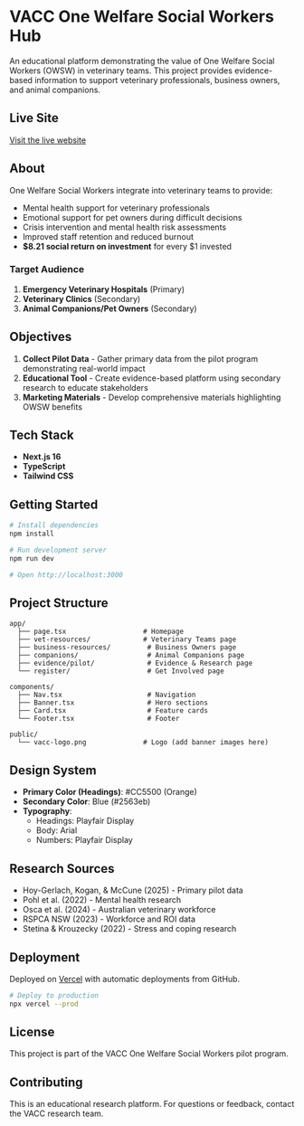 # VACC One Welfare Social Workers Hub

An educational platform demonstrating the value of One Welfare Social Workers (OWSW) in veterinary teams. This project provides evidence-based information to support veterinary professionals, business owners, and animal companions.

## Live Site

[Visit the live website](https://vacc-owsw-hub.vercel.app)

## About

One Welfare Social Workers integrate into veterinary teams to provide:
- Mental health support for veterinary professionals
- Emotional support for pet owners during difficult decisions
- Crisis intervention and mental health risk assessments
- Improved staff retention and reduced burnout
- **$8.21 social return on investment** for every $1 invested

### Target Audience

1. **Emergency Veterinary Hospitals** (Primary)
2. **Veterinary Clinics** (Secondary)
3. **Animal Companions/Pet Owners** (Secondary)

## Objectives

1. **Collect Pilot Data** - Gather primary data from the pilot program demonstrating real-world impact
2. **Educational Tool** - Create evidence-based platform using secondary research to educate stakeholders
3. **Marketing Materials** - Develop comprehensive materials highlighting OWSW benefits

## Tech Stack

- **Next.js 16** 
- **TypeScript** 
- **Tailwind CSS** 

## Getting Started

```bash
# Install dependencies
npm install

# Run development server
npm run dev

# Open http://localhost:3000
```

## Project Structure

```
app/
  ├── page.tsx                   # Homepage
  ├── vet-resources/             # Veterinary Teams page
  ├── business-resources/         # Business Owners page
  ├── companions/                 # Animal Companions page
  ├── evidence/pilot/             # Evidence & Research page
  └── register/                   # Get Involved page

components/
  ├── Nav.tsx                     # Navigation
  ├── Banner.tsx                  # Hero sections
  ├── Card.tsx                    # Feature cards
  └── Footer.tsx                  # Footer

public/
  └── vacc-logo.png              # Logo (add banner images here)
```

## Design System

- **Primary Color (Headings)**: #CC5500 (Orange)
- **Secondary Color**: Blue (#2563eb)
- **Typography**: 
  - Headings: Playfair Display
  - Body: Arial
  - Numbers: Playfair Display

## Research Sources

- Hoy-Gerlach, Kogan, & McCune (2025) - Primary pilot data
- Pohl et al. (2022) - Mental health research
- Osca et al. (2024) - Australian veterinary workforce
- RSPCA NSW (2023) - Workforce and ROI data
- Stetina & Krouzecky (2022) - Stress and coping research

## Deployment

Deployed on [Vercel](https://vercel.com) with automatic deployments from GitHub.

```bash
# Deploy to production
npx vercel --prod
```

## License

This project is part of the VACC One Welfare Social Workers pilot program.

## Contributing

This is an educational research platform. For questions or feedback, contact the VACC research team.
